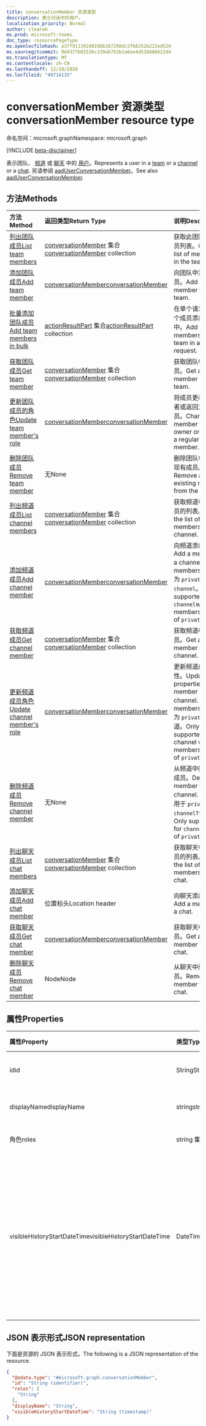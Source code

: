 ```yaml
---
title: conversationMember 资源类型
description: 表示对话中的用户。
localization_priority: Normal
author: clearab
ms.prod: microsoft-teams
doc_type: resourcePageType
ms.openlocfilehash: a3ff911392d019bb387298dc2fb8252b222ed520
ms.sourcegitcommit: 0d4377b0153bc339ab7b3b1a6ee4d52848b622d4
ms.translationtype: MT
ms.contentlocale: zh-CN
ms.lasthandoff: 12/18/2020
ms.locfileid: "49714135"
---
```

# <a name="conversationmember-resource-type"></a><span data-ttu-id="77788-103">conversationMember 资源类型</span><span class="sxs-lookup"><span data-stu-id="77788-103">conversationMember resource type</span></span>

<span data-ttu-id="77788-104">命名空间：microsoft.graph</span><span class="sxs-lookup"><span data-stu-id="77788-104">Namespace: microsoft.graph</span></span>

[!INCLUDE [beta-disclaimer](../../includes/beta-disclaimer.md)]

<span data-ttu-id="77788-105">表示团队、 [频道](team.md) 或 [聊天](channel.md) 中的 [用户](chat.md)。</span><span class="sxs-lookup"><span data-stu-id="77788-105">Represents a user in a [team](team.md) or a [channel](channel.md) or a [chat](chat.md).</span></span>
<span data-ttu-id="77788-106">另请参阅 [aadUserConversationMember](aaduserconversationmember.md)。</span><span class="sxs-lookup"><span data-stu-id="77788-106">See also [aadUserConversationMember](aaduserconversationmember.md).</span></span>

## <a name="methods"></a><span data-ttu-id="77788-107">方法</span><span class="sxs-lookup"><span data-stu-id="77788-107">Methods</span></span>

| <span data-ttu-id="77788-108">方法</span><span class="sxs-lookup"><span data-stu-id="77788-108">Method</span></span>       | <span data-ttu-id="77788-109">返回类型</span><span class="sxs-lookup"><span data-stu-id="77788-109">Return Type</span></span>  |<span data-ttu-id="77788-110">说明</span><span class="sxs-lookup"><span data-stu-id="77788-110">Description</span></span>|
|:---------------|:--------|:----------|
|[<span data-ttu-id="77788-111">列出团队成员</span><span class="sxs-lookup"><span data-stu-id="77788-111">List team members</span></span>](../api/team-list-members.md)|<span data-ttu-id="77788-112">[conversationMember](../resources/conversationmember.md) 集合</span><span class="sxs-lookup"><span data-stu-id="77788-112">[conversationMember](../resources/conversationmember.md) collection</span></span>|<span data-ttu-id="77788-113">获取此团队中的成员列表。</span><span class="sxs-lookup"><span data-stu-id="77788-113">Get the list of members in the team.</span></span>|
|[<span data-ttu-id="77788-114">添加团队成员</span><span class="sxs-lookup"><span data-stu-id="77788-114">Add team member</span></span>](../api/team-post-members.md)|[<span data-ttu-id="77788-115">conversationMember</span><span class="sxs-lookup"><span data-stu-id="77788-115">conversationMember</span></span>](../resources/conversationmember.md)|<span data-ttu-id="77788-116">向团队中添加新成员。</span><span class="sxs-lookup"><span data-stu-id="77788-116">Add a new member to the team.</span></span>|
|[<span data-ttu-id="77788-117">批量添加团队成员</span><span class="sxs-lookup"><span data-stu-id="77788-117">Add team members in bulk</span></span>](../api/conversationmembers-add.md)|<span data-ttu-id="77788-118">[actionResultPart](../resources/actionresultpart.md) 集合</span><span class="sxs-lookup"><span data-stu-id="77788-118">[actionResultPart](../resources/actionresultpart.md) collection</span></span>|<span data-ttu-id="77788-119">在单个请求中将多个成员添加到团队中。</span><span class="sxs-lookup"><span data-stu-id="77788-119">Add multiple members to the team in a single request.</span></span>|
|[<span data-ttu-id="77788-120">获取团队成员</span><span class="sxs-lookup"><span data-stu-id="77788-120">Get team member</span></span>](../api/team-get-members.md) | <span data-ttu-id="77788-121">[conversationMember](conversationmember.md) 集合</span><span class="sxs-lookup"><span data-stu-id="77788-121">[conversationMember](conversationmember.md) collection</span></span> | <span data-ttu-id="77788-122">获取团队中的成员。</span><span class="sxs-lookup"><span data-stu-id="77788-122">Get a member in the team.</span></span>|
|[<span data-ttu-id="77788-123">更新团队成员的角色</span><span class="sxs-lookup"><span data-stu-id="77788-123">Update team member's role</span></span>](../api/team-update-members.md)|[<span data-ttu-id="77788-124">conversationMember</span><span class="sxs-lookup"><span data-stu-id="77788-124">conversationMember</span></span>](../resources/conversationmember.md)|<span data-ttu-id="77788-125">将成员更改为所有者或返回为常规成员。</span><span class="sxs-lookup"><span data-stu-id="77788-125">Change a member to an owner or back to a regular member.</span></span>|
|[<span data-ttu-id="77788-126">删除团队成员</span><span class="sxs-lookup"><span data-stu-id="77788-126">Remove team member</span></span>](../api/team-delete-members.md)|<span data-ttu-id="77788-127">无</span><span class="sxs-lookup"><span data-stu-id="77788-127">None</span></span>|<span data-ttu-id="77788-128">删除团队中的一个现有成员。</span><span class="sxs-lookup"><span data-stu-id="77788-128">Remove an existing member from the team.</span></span>|
|[<span data-ttu-id="77788-129">列出频道成员</span><span class="sxs-lookup"><span data-stu-id="77788-129">List channel members</span></span>](../api/channel-list-members.md) | <span data-ttu-id="77788-130">[conversationMember](conversationmember.md) 集合</span><span class="sxs-lookup"><span data-stu-id="77788-130">[conversationMember](conversationmember.md) collection</span></span> | <span data-ttu-id="77788-131">获取频道中所有成员的列表。</span><span class="sxs-lookup"><span data-stu-id="77788-131">Get the list of all members in a channel.</span></span>|
|[<span data-ttu-id="77788-132">添加频道成员</span><span class="sxs-lookup"><span data-stu-id="77788-132">Add channel member</span></span>](../api/channel-post-members.md) | [<span data-ttu-id="77788-133">conversationMember</span><span class="sxs-lookup"><span data-stu-id="77788-133">conversationMember</span></span>](conversationmember.md) | <span data-ttu-id="77788-134">向频道添加成员。</span><span class="sxs-lookup"><span data-stu-id="77788-134">Add a member to a channel.</span></span> <span data-ttu-id="77788-135">仅支持 membershipType 为 `private` 的 `channel`。</span><span class="sxs-lookup"><span data-stu-id="77788-135">Only supported for `channel`with membershipType of `private`.</span></span>|
|[<span data-ttu-id="77788-136">获取频道成员</span><span class="sxs-lookup"><span data-stu-id="77788-136">Get channel member</span></span>](../api/channel-get-members.md) | <span data-ttu-id="77788-137">[conversationMember](conversationmember.md) 集合</span><span class="sxs-lookup"><span data-stu-id="77788-137">[conversationMember](conversationmember.md) collection</span></span> | <span data-ttu-id="77788-138">获取频道中的成员。</span><span class="sxs-lookup"><span data-stu-id="77788-138">Get a member in a channel.</span></span>|
|[<span data-ttu-id="77788-139">更新频道成员角色</span><span class="sxs-lookup"><span data-stu-id="77788-139">Update channel member's role</span></span>](../api/channel-update-members.md) | [<span data-ttu-id="77788-140">conversationMember</span><span class="sxs-lookup"><span data-stu-id="77788-140">conversationMember</span></span>](conversationmember.md) | <span data-ttu-id="77788-141">更新频道成员的属性。</span><span class="sxs-lookup"><span data-stu-id="77788-141">Update the properties of a member of the channel.</span></span> <span data-ttu-id="77788-142">仅支持 membershipType 为 `private` 的频道。</span><span class="sxs-lookup"><span data-stu-id="77788-142">Only supported for channel with membershipType of `private`.</span></span>|
|[<span data-ttu-id="77788-143">删除频道成员</span><span class="sxs-lookup"><span data-stu-id="77788-143">Remove channel member</span></span>](../api/channel-delete-members.md) | <span data-ttu-id="77788-144">无</span><span class="sxs-lookup"><span data-stu-id="77788-144">None</span></span> | <span data-ttu-id="77788-145">从频道中删除一个成员。</span><span class="sxs-lookup"><span data-stu-id="77788-145">Delete a member from a channel.</span></span> <span data-ttu-id="77788-146">仅支持用于 `private` 的 `channelType`。</span><span class="sxs-lookup"><span data-stu-id="77788-146">Only supported for `channelType` of `private`.</span></span>|
|[<span data-ttu-id="77788-147">列出聊天成员</span><span class="sxs-lookup"><span data-stu-id="77788-147">List chat members</span></span>](../api/chat-list-members.md) | <span data-ttu-id="77788-148">[conversationMember](conversationmember.md) 集合</span><span class="sxs-lookup"><span data-stu-id="77788-148">[conversationMember](conversationmember.md) collection</span></span> | <span data-ttu-id="77788-149">获取聊天中所有成员的列表。</span><span class="sxs-lookup"><span data-stu-id="77788-149">Get the list of all members in a chat.</span></span>|
|[<span data-ttu-id="77788-150">添加聊天成员</span><span class="sxs-lookup"><span data-stu-id="77788-150">Add chat member</span></span>](../api/chat-post-members.md) | <span data-ttu-id="77788-151">位置标头</span><span class="sxs-lookup"><span data-stu-id="77788-151">Location header</span></span> | <span data-ttu-id="77788-152">向聊天添加成员。</span><span class="sxs-lookup"><span data-stu-id="77788-152">Add a member to a chat.</span></span>| 
|[<span data-ttu-id="77788-153">获取聊天成员</span><span class="sxs-lookup"><span data-stu-id="77788-153">Get chat member</span></span>](../api/chat-get-members.md) | [<span data-ttu-id="77788-154">conversationMember</span><span class="sxs-lookup"><span data-stu-id="77788-154">conversationMember</span></span>](conversationmember.md) | <span data-ttu-id="77788-155">获取聊天中的成员。</span><span class="sxs-lookup"><span data-stu-id="77788-155">Get a member in a chat.</span></span>|
|[<span data-ttu-id="77788-156">删除聊天成员</span><span class="sxs-lookup"><span data-stu-id="77788-156">Remove chat member</span></span>](../api/chat-delete-members.md) | <span data-ttu-id="77788-157">Node</span><span class="sxs-lookup"><span data-stu-id="77788-157">Node</span></span> | <span data-ttu-id="77788-158">从聊天中删除成员。</span><span class="sxs-lookup"><span data-stu-id="77788-158">Remove a member from a chat.</span></span>| 

## <a name="properties"></a><span data-ttu-id="77788-159">属性</span><span class="sxs-lookup"><span data-stu-id="77788-159">Properties</span></span>

| <span data-ttu-id="77788-160">属性</span><span class="sxs-lookup"><span data-stu-id="77788-160">Property</span></span>   | <span data-ttu-id="77788-161">类型</span><span class="sxs-lookup"><span data-stu-id="77788-161">Type</span></span> |<span data-ttu-id="77788-162">说明</span><span class="sxs-lookup"><span data-stu-id="77788-162">Description</span></span>|
|:---------------|:--------|:----------|
|<span data-ttu-id="77788-163">id</span><span class="sxs-lookup"><span data-stu-id="77788-163">id</span></span>|<span data-ttu-id="77788-164">String</span><span class="sxs-lookup"><span data-stu-id="77788-164">String</span></span>| <span data-ttu-id="77788-165">只读。</span><span class="sxs-lookup"><span data-stu-id="77788-165">Read-only.</span></span> <span data-ttu-id="77788-166">用户的唯一 ID。</span><span class="sxs-lookup"><span data-stu-id="77788-166">Unique ID of the user.</span></span>|
|<span data-ttu-id="77788-167">displayName</span><span class="sxs-lookup"><span data-stu-id="77788-167">displayName</span></span>| <span data-ttu-id="77788-168">string</span><span class="sxs-lookup"><span data-stu-id="77788-168">string</span></span> | <span data-ttu-id="77788-169">用户的显示名称。</span><span class="sxs-lookup"><span data-stu-id="77788-169">The display name of the user.</span></span> |
|<span data-ttu-id="77788-170">角色</span><span class="sxs-lookup"><span data-stu-id="77788-170">roles</span></span>| <span data-ttu-id="77788-171">string 集合</span><span class="sxs-lookup"><span data-stu-id="77788-171">string collection</span></span> | <span data-ttu-id="77788-172">该用户的角色。</span><span class="sxs-lookup"><span data-stu-id="77788-172">The roles for that user.</span></span> |
|<span data-ttu-id="77788-173">visibleHistoryStartDateTime</span><span class="sxs-lookup"><span data-stu-id="77788-173">visibleHistoryStartDateTime</span></span>| <span data-ttu-id="77788-174">DateTimeOffset</span><span class="sxs-lookup"><span data-stu-id="77788-174">DateTimeOffset</span></span> | <span data-ttu-id="77788-175">表示对话历史记录与对话成员共享多远的时间戳。</span><span class="sxs-lookup"><span data-stu-id="77788-175">The timestamp denoting how far back a conversation's history is shared with the conversation member.</span></span> <span data-ttu-id="77788-176">此属性仅对聊天成员可设置。</span><span class="sxs-lookup"><span data-stu-id="77788-176">This property is settable only for members of a chat.</span></span> |

## <a name="json-representation"></a><span data-ttu-id="77788-177">JSON 表示形式</span><span class="sxs-lookup"><span data-stu-id="77788-177">JSON representation</span></span>

<span data-ttu-id="77788-178">下面是资源的 JSON 表示形式。</span><span class="sxs-lookup"><span data-stu-id="77788-178">The following is a JSON representation of the resource.</span></span>

<!-- {
  "blockType": "resource",
  "keyProperty": "id",
  "@odata.type": "microsoft.graph.conversationMember",
  "baseType": "microsoft.graph.entity",
  "openType": false
}
-->
``` json
{
  "@odata.type": "#microsoft.graph.conversationMember",
  "id": "String (identifier)",
  "roles": [
    "String"
  ],
  "displayName": "String",
  "visibleHistoryStartDateTime": "String (timestamp)"
}
```

<!-- uuid: 16cd6b66-4b1a-43a1-adaf-3a886856ed98
2019-02-04 14:57:30 UTC -->
<!-- {
  "type": "#page.annotation",
  "description": "conversationMember resource",
  "keywords": "",
  "section": "documentation",
  "tocPath": ""
}-->


